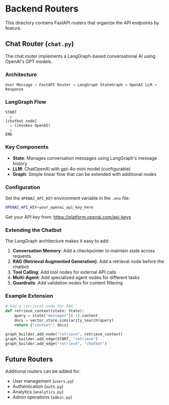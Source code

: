 # Backend Routers

This directory contains FastAPI routers that organize the API endpoints by feature.

## Chat Router (`chat.py`)

The chat router implements a LangGraph-based conversational AI using OpenAI's GPT models.

### Architecture

```
User Message → FastAPI Router → LangGraph StateGraph → OpenAI LLM → Response
```

### LangGraph Flow

```
START
  ↓
[chatbot node]
  ↓ (invokes OpenAI)
  ↓
END
```

### Key Components

- **State**: Manages conversation messages using LangGraph's message history
- **LLM**: ChatOpenAI with gpt-4o-mini model (configurable)
- **Graph**: Simple linear flow that can be extended with additional nodes

### Configuration

Set the `OPENAI_API_KEY` environment variable in the `.env` file:

```bash
OPENAI_API_KEY=your_openai_api_key_here
```

Get your API key from: https://platform.openai.com/api-keys

### Extending the Chatbot

The LangGraph architecture makes it easy to add:

1. **Conversation Memory**: Add a checkpointer to maintain state across requests
2. **RAG (Retrieval Augmented Generation)**: Add a retrieval node before the chatbot
3. **Tool Calling**: Add tool nodes for external API calls
4. **Multi-Agent**: Add specialized agent nodes for different tasks
5. **Guardrails**: Add validation nodes for content filtering

### Example Extension

```python
# Add a retrieval node for RAG
def retrieve_context(state: State):
    query = state["messages"][-1].content
    docs = vector_store.similarity_search(query)
    return {"context": docs}

graph_builder.add_node("retrieve", retrieve_context)
graph_builder.add_edge(START, "retrieve")
graph_builder.add_edge("retrieve", "chatbot")
```

## Future Routers

Additional routers can be added for:
- User management (`users.py`)
- Authentication (`auth.py`)
- Analytics (`analytics.py`)
- Admin operations (`admin.py`)
